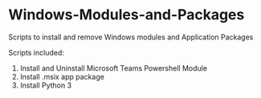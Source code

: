 # Windows-Modules-and-Packages
Scripts to install and remove Windows modules and Application Packages

Scripts included:
1. Install and Uninstall Microsoft Teams Powershell Module
2. Install .msix app package
3. Install Python 3
